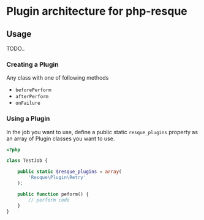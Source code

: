 # Plugin architecture for php-resque

## Usage

TODO..

### Creating a Plugin

Any class with one of following methods

* `beforePerform`
* `afterPerform`
* `onFailure`

### Using a Plugin

In the job you want to use, define a public static `resque_plugins` property as an array of Plugin classes you want to use.

```php
<?php

class TestJob {

	public static $resque_plugins = array(
		'Resque\Plugin\Retry'
	);

	public function peform() {
		// perform code
	}
}